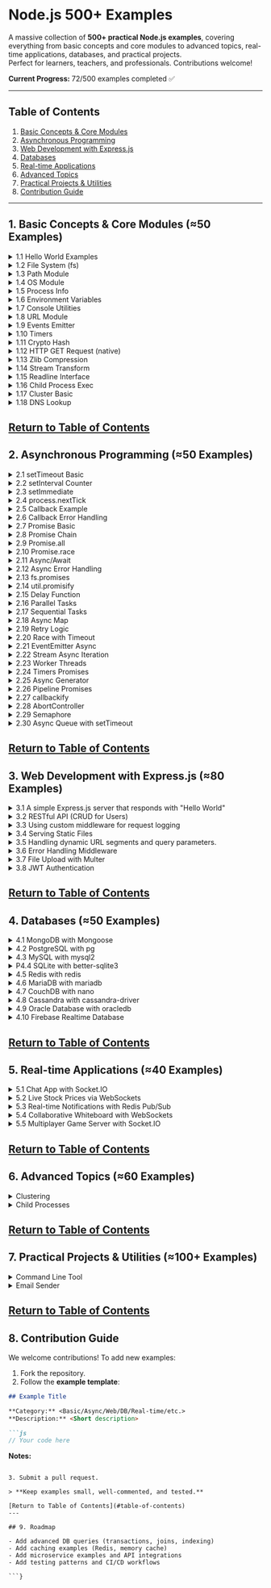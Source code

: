 # Node.js 500+ Examples

A massive collection of **500+ practical Node.js examples**, covering everything from basic concepts and core modules to advanced topics, real-time applications, databases, and practical projects.  
Perfect for learners, teachers, and professionals. Contributions welcome!

**Current Progress:** 72/500 examples completed ✅

---

## Table of Contents

1. [Basic Concepts & Core Modules](#1-basic-concepts--core-modules)  
2. [Asynchronous Programming](#2-asynchronous-programming)  
3. [Web Development with Express.js](#3-web-development-with-expressjs)  
4. [Databases](#4-databases)  
5. [Real-time Applications](#5-real-time-applications)  
6. [Advanced Topics](#6-advanced-topics)  
7. [Practical Projects & Utilities](#7-practical-projects--utilities)  
8. [Contribution Guide](#8-contribution-guide)  

---

<a id="1-basic-concepts--core-modules"></a>
## 1. Basic Concepts & Core Modules (≈50 Examples)

<details>
<summary>1.1 Hello World Examples</summary>

```js
const http = require('http');
const server = http.createServer((req, res) => {
  res.end('Hello World');
});
server.listen(3000, () => console.log('Server running on port 3000'));
```

</details>

<details>
<summary>1.2 File System (fs)</summary>

```js
const fs = require('fs');
fs.readFile('example.txt', 'utf8', (err, data) => {
  if (err) throw err;
  console.log(data);
});
```

</details>

<details>
<summary>1.3 Path Module</summary>

```js
const path = require('path');
const fullPath = path.join(__dirname, 'folder', 'file.txt');
console.log(fullPath);
```

</details>

<!-- Add remaining 47 examples similarly -->


<details>
<summary>1.4 OS Module</summary>

```js
const os = require('os');
console.log('CPU architecture:', os.arch());
console.log('Free memory (MB):', os.freemem() / 1024 / 1024);
console.log('Platform:', os.platform());
```
</details>

<details>
<summary>1.5 Process Info</summary>

```js
console.log('PID:', process.pid);
console.log('Node Version:', process.version);
console.log('Uptime (s):', process.uptime());
```
</details>

<details>
<summary>1.6 Environment Variables</summary>

```js
process.env.MY_APP_MODE = 'development';
console.log('Mode:', process.env.MY_APP_MODE);
```
</details>

<details>
<summary>1.7 Console Utilities</summary>

```js
console.time('Timer');
console.log('Hello Console!');
console.warn('Warning message');
console.error('Error message');
console.timeEnd('Timer');
```
</details>

<details>
<summary>1.8 URL Module</summary>

```js
// Example 8: Parse and format URLs
const { URL } = require('url');
const myURL = new URL('https://example.com/path?name=alice');
console.log(myURL.hostname, myURL.searchParams.get('name'));
```
</details>

<details>
<summary>1.9 Events Emitter</summary>

```js
const EventEmitter = require('events');
const emitter = new EventEmitter();
emitter.on('greet', name => console.log(`Hello, ${name}`));
emitter.emit('greet', 'Node.js');
```
</details>

<details>
<summary>1.10 Timers</summary>

```js
let count = 0;
const id = setInterval(() => {
  console.log('Tick', ++count);
  if (count === 5) clearInterval(id);
}, 1000);
```
</details>

<details>
<summary>1.11 Crypto Hash</summary>

```js
const crypto = require('crypto');
const hash = crypto.createHash('sha256').update('Hello').digest('hex');
console.log(hash);
```
</details>

<details>
<summary>1.12 HTTP GET Request (native)</summary>

```js
const https = require('https');
https.get('https://api.github.com', { headers: { 'User-Agent': 'node' } }, res => {
  console.log('Status:', res.statusCode);
});
```
</details>

<details>
<summary>1.13 Zlib Compression</summary>

```js
const fs = require('fs');
const zlib = require('zlib');
fs.createReadStream('input.txt')
  .pipe(zlib.createGzip())
  .pipe(fs.createWriteStream('input.txt.gz'));
```
</details>

<details>
<summary>1.14 Stream Transform</summary>

```js
const { Transform } = require('stream');
const upper = new Transform({
  transform(chunk, enc, cb) {
    cb(null, chunk.toString().toUpperCase());
  }
});
process.stdin.pipe(upper).pipe(process.stdout);
```
</details>

<details>
<summary>1.15 Readline Interface</summary>

```js
const readline = require('readline').createInterface({
  input: process.stdin,
  output: process.stdout
});
readline.question('Your name? ', name => {
  console.log(`Hello, ${name}!`);
  readline.close();
});
```
</details>

<details>
<summary>1.16 Child Process Exec</summary>

```js
const { exec } = require('child_process');
exec('ls -lh', (err, stdout) => {
  if (err) return console.error(err);
  console.log(stdout);
});
```
</details>

<details>
<summary>1.17 Cluster Basic</summary>

```js
const cluster = require('cluster');
const http = require('http');
const os = require('os');
if (cluster.isPrimary) {
  os.cpus().forEach(() => cluster.fork());
} else {
  http.createServer((_, res) => res.end('Hello from worker')).listen(3000);
}
```
</details>

<details>
<summary>1.18 DNS Lookup</summary>

```js
const dns = require('dns');
dns.lookup('example.com', (err, address) => {
  if (err) throw err;
  console.log('IP address:', address);
});
```
</details>

[Return to Table of Contents](#table-of-contents)
---

<a id="2-asynchronous-programming"></a>
## 2. Asynchronous Programming (≈50 Examples)

<details>
<summary>2.1 setTimeout Basic</summary>

```js
setTimeout(() => console.log('Hello after 1s'), 1000);
```
</details>

<details>
<summary>2.2 setInterval Counter</summary>

```js
let i = 0;
const id = setInterval(() => {
  console.log(++i);
  if(i===5) clearInterval(id);
}, 500);
```
</details>

<details>
<summary>2.3 setImmediate</summary>

```js
setImmediate(() => console.log('Runs after current loop'));
```
</details>

<details>
<summary>2.4 process.nextTick</summary>

```js
process.nextTick(() => console.log('Next tick callback'));
```
</details>

<details>
<summary>2.5 Callback Example</summary>

```js
function add(a,b,cb){ cb(a+b); }
add(2,3,res=>console.log(res));
```
</details>

<details>
<summary>2.6 Callback Error Handling</summary>

```js
function risky(cb){
  try { throw new Error('fail'); }
  catch(e){ cb(e); }
}
risky(err => err && console.error(err.message));
```
</details>

<details>
<summary>2.7 Promise Basic</summary>

```js
new Promise(res=>res('Done')).then(console.log);
```
</details>

<details>
<summary>2.8 Promise Chain</summary>

```js
Promise.resolve(2).then(x=>x*3).then(console.log);
```
</details>

<details>
<summary>2.9 Promise.all</summary>

```js
Promise.all([Promise.resolve(1),Promise.resolve(2)]).then(console.log);
```
</details>

<details>
<summary>2.10 Promise.race</summary>

```js
Promise.race([
  new Promise(r=>setTimeout(()=>r('fast'),100)),
  new Promise(r=>setTimeout(()=>r('slow'),500))
]).then(console.log);
```
</details>

<details>
<summary>2.11 Async/Await</summary>

```js
(async () => {
  const v = await Promise.resolve('Awaited');
  console.log(v);
})();
```
</details>

<details>
<summary>2.12 Async Error Handling</summary>

```js
(async ()=>{
  try{ await Promise.reject('Fail'); }
  catch(e){ console.error(e); }
})();
```
</details>

<details>
<summary>2.13 fs.promises</summary>

```js
const fs = require('fs').promises;
(async ()=>{
  const txt = await fs.readFile('file.txt','utf8');
  console.log(txt);
})();
```
</details>

<details>
<summary>2.14 util.promisify</summary>

```js
const {promisify} = require('util');
const readFile = promisify(require('fs').readFile);
readFile('file.txt','utf8').then(console.log);
```
</details>

<details>
<summary>2.15 Delay Function</summary>

```js
const delay = ms => new Promise(r=>setTimeout(r,ms));
delay(500).then(()=>console.log('Done'));
```
</details>

<details>
<summary>2.16 Parallel Tasks</summary>

```js
async function run() {
  const [a,b] = await Promise.all([delay(100), delay(200)]);
  console.log('parallel done');
}
run();
```
</details>

<details>
<summary>2.17 Sequential Tasks</summary>

```js
async function run() {
  await delay(100);
  await delay(200);
  console.log('sequential done');
}
run();
```
</details>

<details>
<summary>2.18 Async Map</summary>

```js
async function asyncMap(arr, fn){
  return Promise.all(arr.map(fn));
}
asyncMap([1,2], async x=>x*2).then(console.log);
```
</details>

<details>
<summary>2.19 Retry Logic</summary>

```js
async function retry(fn, n=3){
  for(let i=0;i<n;i++){
    try{return await fn();}
    catch(e){ if(i===n-1) throw e; }
  }
}
```
</details>

<details>
<summary>2.20 Race with Timeout</summary>

```js
function withTimeout(p, ms){
  const t = new Promise((_,rej)=>setTimeout(()=>rej('Timeout'), ms));
  return Promise.race([p,t]);
}
```
</details>

<details>
<summary>2.21 EventEmitter Async</summary>

```js
const {EventEmitter} = require('events');
const em = new EventEmitter();
em.on('data', async d => console.log(await Promise.resolve(d)));
em.emit('data','Hello');
```
</details>

<details>
<summary>2.22 Stream Async Iteration</summary>

```js
const fs = require('fs');
(async ()=>{
  for await(const chunk of fs.createReadStream('file.txt')){
    console.log(chunk.toString());
  }
})();
```
</details>

<details>
<summary>2.23 Worker Threads</summary>

```js
const { Worker } = require('worker_threads');
new Worker('console.log("worker")',{eval:true});
```
</details>

<details>
<summary>2.24 Timers Promises</summary>

```js
const { setTimeout } = require('timers/promises');
await setTimeout(500);
console.log('done');
```
</details>

<details>
<summary>2.25 Async Generator</summary>

```js
async function* gen(){
  yield await Promise.resolve(1);
  yield 2;
}
for await(const x of gen()) console.log(x);
```
</details>

<details>
<summary>2.26 Pipeline Promises</summary>

```js
const {pipeline} = require('stream/promises');
await pipeline(fs.createReadStream('a.txt'), fs.createWriteStream('b.txt'));
```
</details>

<details>
<summary>2.27 callbackify</summary>

```js
const {callbackify} = require('util');
const fn = async ()=>'done';
callbackify(fn)((err,res)=>console.log(res));
```
</details>

<details>
<summary>2.28 AbortController</summary>

```js
const controller = new AbortController();
fetch('https://example.com',{signal:controller.signal});
controller.abort();
```
</details>

<details>
<summary>2.29 Semaphore</summary>

```js
class Semaphore {
  constructor(n){this.n=n; this.q=[];}
  async acquire(){
    if(this.n>0){this.n--; return;}
    await new Promise(r=>this.q.push(r));
  }
  release(){
    this.n++;
    if(this.q.length) this.q.shift()();
  }
}
```
</details>

<details>
<summary>2.30 Async Queue with setTimeout</summary>

```js
const tasks=[1,2,3];
function runQueue(){
  if(!tasks.length) return;
  console.log(tasks.shift());
  setTimeout(runQueue,200);
}
runQueue();
```
</details>

<!-- Add remaining async examples -->

[Return to Table of Contents](#table-of-contents)
---

<a id="3-web-development-with-expressjs"></a>
## 3. Web Development with Express.js (≈80 Examples)

<details>
<summary>3.1 A simple Express.js server that responds with "Hello World"</summary>

```js
const express = require('express');
const app = express();
const PORT = 3000;

app.get('/', (req, res) => {
  res.send('Hello World');
});

app.listen(PORT, () => console.log(`Server running on http://localhost:${PORT}`));
```

</details>

<details>
<summary>3.2 RESTful API (CRUD for Users)</summary>

```js
const express = require('express');
const app = express();
app.use(express.json());

let users = [{ id: 1, name: 'Alice' }];

app.get('/users', (req, res) => res.json(users));
app.post('/users', (req, res) => {
  const user = { id: Date.now(), name: req.body.name };
  users.push(user);
  res.status(201).json(user);
});
app.put('/users/:id', (req, res) => {
  const user = users.find(u => u.id == req.params.id);
  if (!user) return res.sendStatus(404);
  user.name = req.body.name;
  res.json(user);
});
app.delete('/users/:id', (req, res) => {
  users = users.filter(u => u.id != req.params.id);
  res.sendStatus(204);
});

app.listen(3000, () => console.log('API ready on http://localhost:3000'));
```

</details>


<details>
<summary>3.3 Using custom middleware for request logging</summary>

```js
const express = require('express');
const app = express();

// Custom middleware
app.use((req, res, next) => {
  console.log(`${req.method} ${req.url}`);
  next();
});

app.get('/', (req, res) => res.send('Middleware in action!'));

app.listen(3000, () => console.log('Server running with middleware'));

```

</details>


<details>
<summary>3.4 Serving Static Files</summary>

```js
const express = require('express');
const path = require('path');
const app = express();

app.use(express.static(path.join(__dirname, 'public')));

app.listen(3000, () => console.log('Static server at http://localhost:3000'));

```

</details>


<details>
<summary>3.5 Handling dynamic URL segments and query parameters.</summary>

```js
const express = require('express');
const app = express();

app.get('/user/:id', (req, res) => {
  const { id } = req.params;
  const { search } = req.query; // e.g. /user/42?search=books
  res.send(`User ID: ${id}, Search: ${search || 'none'}`);
});

app.listen(3000, () => console.log('Listening on http://localhost:3000'));

```

</details>


</details>


<details>

<summary>3.6 Error Handling Middleware</summary>

```js
const express = require('express');
const app = express();

app.get('/fail', (req, res, next) => {
  const err = new Error('Something went wrong!');
  err.status = 500;
  next(err);
});

// Error handler
app.use((err, req, res, next) => {
  res.status(err.status || 500).json({ message: err.message });
});

app.listen(3000, () => console.log('Error handling example running'));

```

</details>

</details>


<details>
<summary>3.7 File Upload with Multer</summary>

```js
const express = require('express');
const multer = require('multer');
const upload = multer({ dest: 'uploads/' });
const app = express();

app.post('/upload', upload.single('file'), (req, res) => {
  res.send(`File uploaded: ${req.file.originalname}`);
});

app.listen(3000, () => console.log('Upload server ready at /upload'));

```

</details>

</details>


<details>
<summary>3.8 JWT Authentication</summary>

```js
const express = require('express');
const jwt = require('jsonwebtoken');
const app = express();
app.use(express.json());

const SECRET = 'mysecret';

// Login to get token
app.post('/login', (req, res) => {
  const user = { id: 1, name: 'Alice' };
  const token = jwt.sign(user, SECRET, { expiresIn: '1h' });
  res.json({ token });
});

// Protected route
app.get('/profile', (req, res) => {
  const authHeader = req.headers['authorization'];
  const token = authHeader && authHeader.split(' ')[1];
  if (!token) return res.sendStatus(401);

  jwt.verify(token, SECRET, (err, user) => {
    if (err) return res.sendStatus(403);
    res.json({ message: 'Welcome!', user });
  });
});

app.listen(3000, () => console.log('JWT example running on /login and /profile'));

```

</details>

</details>

<!-- Add remaining Express examples -->

[Return to Table of Contents](#table-of-contents)
---

<a id="4-databases"></a>
## 4. Databases (≈50 Examples)

<details>
<summary>4.1 MongoDB with Mongoose</summary>

```js
// Install: npm i mongoose
const mongoose = require('mongoose');

mongoose.connect('mongodb://127.0.0.1:27017/mydb');

const User = mongoose.model('User', new mongoose.Schema({ name: String }));

(async () => {
  const user = await User.create({ name: 'Alice' });
  console.log('Saved:', user);
  const all = await User.find();
  console.log('All users:', all);
})();

```

</details>

<details>
<summary>4.2 PostgreSQL with pg</summary>

```js
// Install: npm i pg
const { Client } = require('pg');

const client = new Client({
  connectionString: 'postgresql://postgres:password@localhost:5432/mydb'
});

(async () => {
  await client.connect();
  const res = await client.query('SELECT NOW() AS current_time');
  console.log(res.rows[0]);
  await client.end();
})();

```

</details>

<details>
<summary>4.3 MySQL with mysql2</summary>

```js
// Install: npm i mysql2
const mysql = require('mysql2/promise');

(async () => {
  const conn = await mysql.createConnection({ host: 'localhost', user: 'root', database: 'test' });
  const [rows] = await conn.execute('SELECT 1 + 1 AS result');
  console.log('Query result:', rows[0].result);
  await conn.end();
})();

```

</details>

<details>
<summary>P4.4 SQLite with better-sqlite3</summary>

```js
// Install: npm i better-sqlite3
const Database = require('better-sqlite3');
const db = new Database('example.db');

db.prepare('CREATE TABLE IF NOT EXISTS notes (id INTEGER PRIMARY KEY, text TEXT)').run();
db.prepare('INSERT INTO notes (text) VALUES (?)').run('Hello SQLite');
const rows = db.prepare('SELECT * FROM notes').all();
console.log(rows);

```

</details>

<details>
<summary>4.5 Redis with redis</summary>

```js
// Install: npm i redis
const { createClient } = require('redis');

(async () => {
  const client = createClient();
  await client.connect();

  await client.set('greeting', 'Hello Redis!');
  const val = await client.get('greeting');
  console.log('Stored value:', val);

  await client.quit();
})();

```

</details>


<details>
<summary>4.6 MariaDB with mariadb</summary>

```js
// Install: npm i mariadb
const mariadb = require('mariadb');

(async () => {
  const pool = mariadb.createPool({ host: 'localhost', user: 'root', password: '', database: 'test' });
  const conn = await pool.getConnection();
  const rows = await conn.query('SELECT NOW() AS time');
  console.log('Current time:', rows[0].time);
  conn.release();
  pool.end();
})();

```

</details>

<details>
<summary>4.7 CouchDB with nano</summary>

```js
// Install: npm i nano
const nano = require('nano')('http://admin:password@localhost:5984');

(async () => {
  const db = nano.db.use('mydb');
  await db.insert({ type: 'note', text: 'Hello CouchDB' }, 'note1');
  const doc = await db.get('note1');
  console.log('Fetched doc:', doc);
})();

```

</details>


<details>
<summary>4.8 Cassandra with cassandra-driver</summary>

```js
// Install: npm i cassandra-driver
const cassandra = require('cassandra-driver');

(async () => {
  const client = new cassandra.Client({ contactPoints: ['127.0.0.1'], localDataCenter: 'datacenter1', keyspace: 'test' });
  const result = await client.execute('SELECT release_version FROM system.local');
  console.log('Cassandra version:', result.rows[0].release_version);
  await client.shutdown();
})();

```

</details>


<details>
<summary>4.9 Oracle Database with oracledb</summary>

```js
// Install: npm i oracledb
const oracledb = require('oracledb');

(async () => {
  const conn = await oracledb.getConnection({ user: 'system', password: 'password', connectionString: 'localhost/XE' });
  const result = await conn.execute('SELECT SYSDATE FROM dual');
  console.log('Current date:', result.rows[0][0]);
  await conn.close();
})();

```

</details>


<details>
<summary>4.10 Firebase Realtime Database</summary>

```js
// Install: npm i firebase
import { initializeApp } from 'firebase/app';
import { getDatabase, ref, set, get } from 'firebase/database';

const firebaseConfig = { /* your config */ };
const app = initializeApp(firebaseConfig);
const db = getDatabase(app);

(async () => {
  await set(ref(db, 'messages/msg1'), { text: 'Hello Firebase' });
  const snapshot = await get(ref(db, 'messages/msg1'));
  console.log('Data:', snapshot.val());
})();

```

</details>



[Return to Table of Contents](#table-of-contents)
---

<a id="5-real-time-applications"></a>
## 5. Real-time Applications (≈40 Examples)

<details>
<summary>5.1 Chat App with Socket.IO</summary>

```js
// Install: npm i express socket.io
const express = require('express');
const http = require('http');
const { Server } = require('socket.io');

const app = express();
const server = http.createServer(app);
const io = new Server(server);

io.on('connection', socket => {
  console.log('User connected');
  socket.on('chat message', msg => io.emit('chat message', msg));
});

server.listen(3000, () => console.log('Chat server on http://localhost:3000'));

```

</details>

<details>
<summary>5.2 Live Stock Prices via WebSockets</summary>

```js
// Install: npm i ws
const WebSocket = require('ws');
const wss = new WebSocket.Server({ port: 8080 });

setInterval(() => {
  const price = (100 + Math.random() * 10).toFixed(2);
  wss.clients.forEach(client => client.send(JSON.stringify({ symbol: 'AAPL', price })));
}, 2000);

console.log('Stock price server running on ws://localhost:8080');

```

</details>

<details>
<summary>5.3 Real-time Notifications with Redis Pub/Sub</summary>

```js
// Install: npm i express socket.io redis
const express = require('express');
const http = require('http');
const { Server } = require('socket.io');
const { createClient } = require('redis');

const app = express();
const server = http.createServer(app);
const io = new Server(server);
const subscriber = createClient();

(async () => {
  await subscriber.connect();
  await subscriber.subscribe('notifications', msg => io.emit('notify', msg));
})();

server.listen(4000, () => console.log('Notifications server running'));

```

</details>


<details>
<summary>5.4 Collaborative Whiteboard with WebSockets</summary>

```js
// Install: npm i express ws
const express = require('express');
const http = require('http');
const WebSocket = require('ws');

const app = express();
const server = http.createServer(app);
const wss = new WebSocket.Server({ server });

wss.on('connection', ws =>
  ws.on('message', data =>
    wss.clients.forEach(client => client.send(data))
  )
);

server.listen(3001, () => console.log('Whiteboard server running'));

```

</details>


<details>
<summary>5.5 Multiplayer Game Server with Socket.IO</summary>

```js
// Install: npm i express socket.io
const express = require('express');
const http = require('http');
const { Server } = require('socket.io');

const app = express();
const server = http.createServer(app);
const io = new Server(server);

let players = {};

io.on('connection', socket => {
  players[socket.id] = { x: 0, y: 0 };
  socket.emit('init', players);

  socket.on('move', data => {
    players[socket.id] = data;
    io.emit('update', players);
  });

  socket.on('disconnect', () => delete players[socket.id]);
});

server.listen(5000, () => console.log('Game server running'));

```

</details>


[Return to Table of Contents](#table-of-contents)
---

<a id="6-advanced-topics"></a>
## 6. Advanced Topics (≈60 Examples)

<details>
<summary>Clustering</summary>

```js
// Example: Basic cluster setup
const cluster = require('cluster');
const http = require('http');
const numCPUs = require('os').cpus().length;

if (cluster.isMaster) {
  for (let i = 0; i < numCPUs; i++) cluster.fork();
} else {
  http.createServer((req, res) => res.end('Hello from worker')).listen(3000);
}
```

</details>

<details>
<summary>Child Processes</summary>

```js
// Example: Spawn child process
const { spawn } = require('child_process');
const ls = spawn('ls', ['-lh']);
ls.stdout.on('data', data => console.log(`Output: ${data}`));
```

</details>

<!-- Add remaining advanced examples -->

[Return to Table of Contents](#table-of-contents)
---

<a id="7-practical-projects--utilities"></a>
## 7. Practical Projects & Utilities (≈100+ Examples)

<details>
<summary>Command Line Tool</summary>

```js
// Example: Simple CLI
const args = process.argv.slice(2);
console.log(`Hello ${args[0] || 'World'}`);
```

</details>

<details>
<summary>Email Sender</summary>

```js
// Example: Send email with Nodemailer
const nodemailer = require('nodemailer');
const transporter = nodemailer.createTransport({ /* config */ });
transporter.sendMail({ from:'you@domain.com', to:'user@domain.com', subject:'Test', text:'Hello' });
```

</details>

<!-- Add remaining project examples -->

[Return to Table of Contents](#table-of-contents)
---

<a id="8-Contribution-guide"></a>
## 8. Contribution Guide

We welcome contributions! To add new examples:  

1. Fork the repository.  
2. Follow the **example template**:

```markdown
## Example Title

**Category:** <Basic/Async/Web/DB/Real-time/etc.>  
**Description:** <Short description>  

```js
// Your code here
```

**Notes:** <Optional explanation>
```

3. Submit a pull request.  

> **Keep examples small, well-commented, and tested.**

[Return to Table of Contents](#table-of-contents)
---

## 9. Roadmap

- Add advanced DB queries (transactions, joins, indexing)  
- Add caching examples (Redis, memory cache)  
- Add microservice examples and API integrations  
- Add testing patterns and CI/CD workflows  

```}
